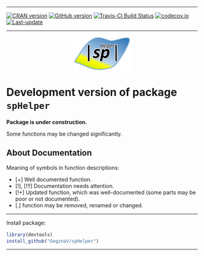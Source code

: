 
<!-- --- -->

<!-- output: -->

<!--   md_document: -->

<!--     variant: markdown_github -->

<!-- --- -->

<!-- README.md is generated from README.Rmd. Please edit that file -->

-----

[![CRAN
version](http://www.r-pkg.org/badges/version/spHelper)](http://cran.rstudio.com/web/packages/spHelper/index.html)
[![GitHub
version](https://img.shields.io/badge/GitHub-v0.1.189-brightgreen.svg)](https://github.com/GegznaV/spHelper)
[![Travis-CI Build
Status](https://travis-ci.org/GegznaV/spHelper.svg?branch=master)](https://travis-ci.org/GegznaV/spHelper)
[![codecov.io](https://codecov.io/github/GegznaV/spHelper/coverage.svg?branch=master)](https://codecov.io/github/GegznaV/spHelper?branch=master)
[![Last-update](https://img.shields.io/badge/last%20update-2018--08--13-yellowgreen.svg)](/commits/master)

-----

<img src="https://raw.githubusercontent.com/GegznaV/spHelper/master/docs/logo.png" width="30%" height="30%" style="display: block; margin: auto;" />

# Development version of package `spHelper`

**Package is under construction.**

Some functions may be changed significantly.

## About Documentation

Meaning of symbols in function descriptions:

  - \[+\] Well documented function.
  - \[\!\], \[\!\!\!\] Documentation needs attention.
  - \[\!+\] Updated function, which was well-documented (some parts may
    be poor or not documented).
  - \[.\] function may be removed, renamed or changed.

-----

Install package:

``` r
library(devtools)
install_github("GegznaV/spHelper")
```

-----

<p align="right">

</p>
